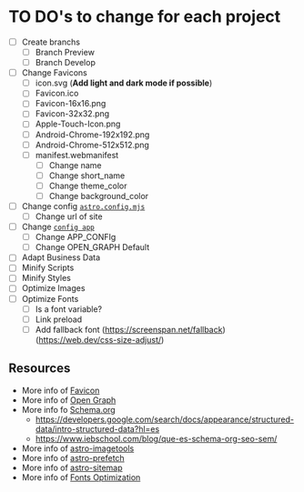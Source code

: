 # **TO DO's to change for each project**

- [ ] Create branchs
  - [ ] Branch Preview
  - [ ] Branch Develop

- [ ] Change Favicons
  - [ ] icon.svg (**Add light and dark mode if possible**)
  - [ ] Favicon.ico
  - [ ] Favicon-16x16.png
  - [ ] Favicon-32x32.png
  - [ ] Apple-Touch-Icon.png
  - [ ] Android-Chrome-192x192.png
  - [ ] Android-Chrome-512x512.png
  - [ ] manifest.webmanifest
    - [ ] Change name
    - [ ] Change short_name
    - [ ] Change theme_color
    - [ ] Change background_color
- [ ] Change config [`astro.config.mjs`](./astro.config.mjs)
  - [ ] Change url of site
- [ ] Change [`config app`](./config/)
  - [ ] Change APP_CONFIg
  - [ ] Change OPEN_GRAPH Default
- [ ] Adapt Business Data
- [ ] Minify Scripts
- [ ] Minify Styles
- [ ] Optimize Images
- [ ] Optimize Fonts
  - [ ] Is a font variable?
  - [ ] Link preload
  - [ ] Add fallback font (<https://screenspan.net/fallback>) (<https://web.dev/css-size-adjust/>)

## **Resources**

- More info of [Favicon](https://evilmartians.com/chronicles/how-to-favicon-in-2021-six-files-that-fit-most-needs)
- More info of [Open Graph](https://simplified.com/blog/design/open-graph-image-everything-you-need-to-know/)
- More info fo [Schema.org](https://schema.org/docs/gs.html)
  - <https://developers.google.com/search/docs/appearance/structured-data/intro-structured-data?hl=es>
  - <https://www.iebschool.com/blog/que-es-schema-org-seo-sem/>
- More info of [astro-imagetools](https://astro-imagetools-docs.vercel.app/)
- More info of [astro-prefetch](https://docs.astro.build/en/guides/integrations-guide/prefetch/)
- More info of [astro-sitemap](https://docs.astro.build/en/guides/integrations-guide/sitemap/)
- More info of [Fonts Optimization](https://www.youtube.com/watch?v=G0cOQ79WKZE)
